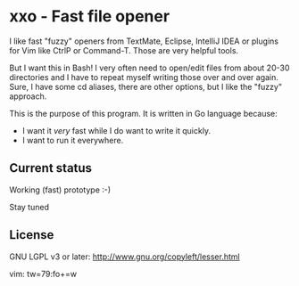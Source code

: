 xxo - Fast file opener
======================

I like fast "fuzzy" openers from TextMate, Eclipse, IntelliJ IDEA or plugins 
for Vim like CtrlP or Command-T. Those are very helpful tools.

But I want this in Bash! I very often need to open/edit files from about 20-30 
directories and I have to repeat myself writing those over and over again. 
Sure, I have some cd aliases, there are other options, but I like the "fuzzy" 
approach.

This is the purpose of this program. It is written in Go language because:

 * I want it _very_ fast while I do want to write it quickly.
 * I want to run it everywhere.

Current status
--------------

Working (fast) prototype :-)

Stay tuned

License
-------

GNU LGPL v3 or later: http://www.gnu.org/copyleft/lesser.html

vim: tw=79:fo+=w

